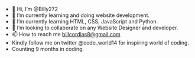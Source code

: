 - 👋 Hi, I’m @Billy272
- 👀 I’m currently learning and doing website development.
- 🌱 I’m currently learning HTML, CSS, JavaScript and Python.
- 💞️ I’m looking to collaborate on any Website Designer and developer.
- 📫 How to reach me billcordias8@gmail.com
-   Kindly follow me on twitter @code_world14 for inspiring world of coding.
-   Counting 9 months in coding.
<!---
Billy272/Billy272 is a ✨ special ✨ repository because its `README.md` (this file) appears on your GitHub profile.
You can click the Preview link to take a look at your changes.
--->

